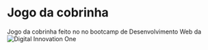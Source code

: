 # Jogo da cobrinha
Jogo da cobrinha feito no no bootcamp de Desenvolvimento Web da ![Digital Innovation One](https://web.digitalinnovation.one/home)
